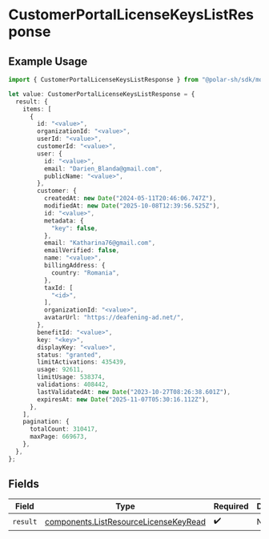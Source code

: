 # CustomerPortalLicenseKeysListResponse

## Example Usage

```typescript
import { CustomerPortalLicenseKeysListResponse } from "@polar-sh/sdk/models/operations/customerportallicensekeyslist.js";

let value: CustomerPortalLicenseKeysListResponse = {
  result: {
    items: [
      {
        id: "<value>",
        organizationId: "<value>",
        userId: "<value>",
        customerId: "<value>",
        user: {
          id: "<value>",
          email: "Darien_Blanda@gmail.com",
          publicName: "<value>",
        },
        customer: {
          createdAt: new Date("2024-05-11T20:46:06.747Z"),
          modifiedAt: new Date("2025-10-08T12:39:56.525Z"),
          id: "<value>",
          metadata: {
            "key": false,
          },
          email: "Katharina76@gmail.com",
          emailVerified: false,
          name: "<value>",
          billingAddress: {
            country: "Romania",
          },
          taxId: [
            "<id>",
          ],
          organizationId: "<value>",
          avatarUrl: "https://deafening-ad.net/",
        },
        benefitId: "<value>",
        key: "<key>",
        displayKey: "<value>",
        status: "granted",
        limitActivations: 435439,
        usage: 92611,
        limitUsage: 538374,
        validations: 408442,
        lastValidatedAt: new Date("2023-10-27T08:26:38.601Z"),
        expiresAt: new Date("2025-11-07T05:30:16.112Z"),
      },
    ],
    pagination: {
      totalCount: 310417,
      maxPage: 669673,
    },
  },
};
```

## Fields

| Field                                                                                          | Type                                                                                           | Required                                                                                       | Description                                                                                    |
| ---------------------------------------------------------------------------------------------- | ---------------------------------------------------------------------------------------------- | ---------------------------------------------------------------------------------------------- | ---------------------------------------------------------------------------------------------- |
| `result`                                                                                       | [components.ListResourceLicenseKeyRead](../../models/components/listresourcelicensekeyread.md) | :heavy_check_mark:                                                                             | N/A                                                                                            |
